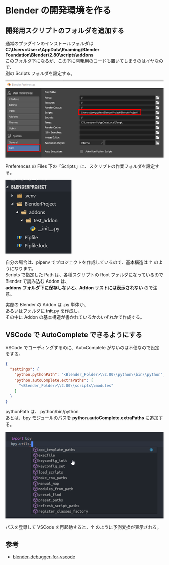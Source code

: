 # Blender の開発環境を作る

## 開発用スクリプトのフォルダを追加する

通常のプラグインのインストールフォルダは  
**C:\Users\<User>\AppData\Roaming\Blender Foundation\Blender\2.80\scripts\addons**  
このフォルダ下になるが、この下に開発用のコードも置いてしまうのはイヤなので、  
別の Scripts フォルダを設定する。

![](img/2018-12-17-00-03-08.png)

Preferences の Files 下の「Scripts」に、スクリプトの作業フォルダを設定する。

![](img/2018-12-17-00-04-43.png)

自分の場合は、pipenv でプロジェクトを作成しているので、基本構造は ↑ のようになります。  
Scripts で指定した Path は、各種スクリプトの Root フォルダになっているので  
Blender で読み込む Addon は、  
**addons フォルダ下に保存しないと、Addon リストには表示されない** ので注意。

実際の Blender の Addon は .py 単体か、  
あるいはフォルダに **init**.py を作成し、  
その中に Addon の基本構造が書かれているかのいずれかで作成する。

## VSCode で AutoComplete できるようにする

VSCode でコーディングするのに、AutoComplete がないのは不便なので設定をする。

```json
{
  "settings": {
    "python.pythonPath": "<Blender_Folder>\\2.80\\python\\bin\\python",
    "python.autoComplete.extraPaths": [
      "<Blender_Folder>\\2.80\\scripts\\modules"
    ]
  }
}
```

pythonPath は、 python/bin/python  
あとは、bpy モジュールのパスを **python.autoComplete.extraPaths** に追加する。

![](img/2018-12-17-00-07-17.png)

パスを登録して VSCode を再起動すると、↑ のように予測変換が表示される。

## 参考

- [blender-debugger-for-vscode](https://github.com/AlansCodeLog/blender-debugger-for-vscode)
